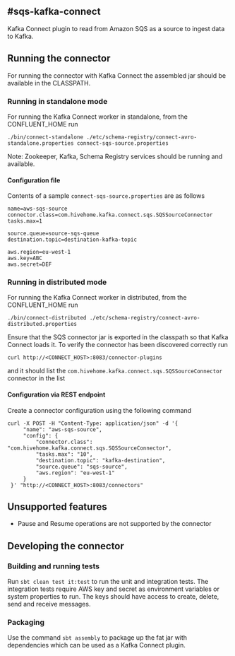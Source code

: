 #sqs-kafka-connect
------------------

Kafka Connect plugin to read from Amazon SQS as a source to ingest data to Kafka.

## Running the connector
For running the connector with Kafka Connect the assembled jar should be available in the CLASSPATH. 

### Running in standalone mode
For running the Kafka Connect worker in standalone, from the CONFLUENT_HOME run 

`./bin/connect-standalone ./etc/schema-registry/connect-avro-standalone.properties connect-sqs-source.properties`

Note: Zookeeper, Kafka, Schema Registry services should be running and available.

#### Configuration file
Contents of a sample `connect-sqs-source.properties` are as follows

    name=aws-sqs-source
    connector.class=com.hivehome.kafka.connect.sqs.SQSSourceConnector
    tasks.max=1
    
    source.queue=source-sqs-queue
    destination.topic=destination-kafka-topic
    
    aws.region=eu-west-1
    aws.key=ABC
    aws.secret=DEF
    
### Running in distributed mode
For running the Kafka Connect worker in distributed, from the CONFLUENT_HOME run 

`./bin/connect-distributed ./etc/schema-registry/connect-avro-distributed.properties`

Ensure that the SQS connector jar is exported in the classpath so that Kafka Connect loads it.
To verify the connector has been discovered correctly run 

`curl http://<CONNECT_HOST>:8083/connector-plugins`

and it should list the `com.hivehome.kafka.connect.sqs.SQSSourceConnector` connector in the list

#### Configuration via REST endpoint
Create a connector configuration using the following command

    curl -X POST -H "Content-Type: application/json" -d '{
         "name": "aws-sqs-source",
         "config": {
             "connector.class": "com.hivehome.kafka.connect.sqs.SQSSourceConnector",
             "tasks.max": "10",
             "destination.topic": "kafka-destination",
             "source.queue": "sqs-source",
             "aws.region": "eu-west-1"
         }
     }' "http://<CONNECT_HOST>:8083/connectors"

## Unsupported features
 - Pause and Resume operations are not supported by the connector

## Developing the connector

### Building and running tests
Run `sbt clean test it:test` to run the unit and integration tests. The integration tests require AWS key and secret as 
environment variables or system properties to run. The keys should have access to create, delete, send and receive 
messages.

### Packaging
Use the command `sbt assembly` to package up the fat jar with dependencies which can be used as a Kafka Connect plugin.
